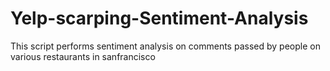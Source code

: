 # Yelp-scarping-Sentiment-Analysis
This script performs sentiment analysis on comments passed by people on various restaurants in sanfrancisco
